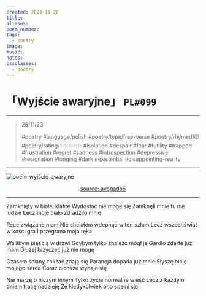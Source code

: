 ```yaml
---
created: 2023-11-28
title:
aliases:
poem_number:
tags:
  - poetry
image:
music:
notes:
cssclasses:
  - poetry
---
```

# 「Wyjście awaryjne」 `PL#099`

---

> 28/11/23
> 
> #poetry 
> #language/polish
> #poetry/type/free-verse 
> #poetry/rhymed/🟡 
> #poetry/rating/✨✨✨✨✨ 
> #isolation #despair #fear #futility #trapped #frustration #regret #sadness #introspection #depressive #resignation #longing #dark #existential #disappointing-reality 

---

![poem-wyjście_awaryjne](../!art/poem-wyjście_awaryjne.jpg)


<center class="img_caption"><a href="https://www.avogado6.com/diary2021?lightbox=dataItem-kz8enu55" class="source-link">source: avogado6</a></center>

---

Zamknięty w białej klatce
Wydostać nie mogę się
Zamknęli mnie tu nie ludzie
Lecz moje ciało zdradziło mnie

Ręce związane mam
Nie chciałem wdepnąć w ten szlam
Lecz wszechświat w kości gra
I przegrana moja ręka

Waliłbym pięścią w drzwi
Gdybym tylko znaleźć mógł je
Gardło zdarte już mam
Dłużej krzyczeć już nie mogę

Czasem ściany zbliżać zdają się
Paranoja dopada już mnie
Słyszę bicie mojego serca
Coraz cichsze wydaje się

Nie marzę o niczym innym
Tylko życie normalne wieść
Lecz z każdym dniem tracę nadzieję
Że kiedykolwiek ono spełni się